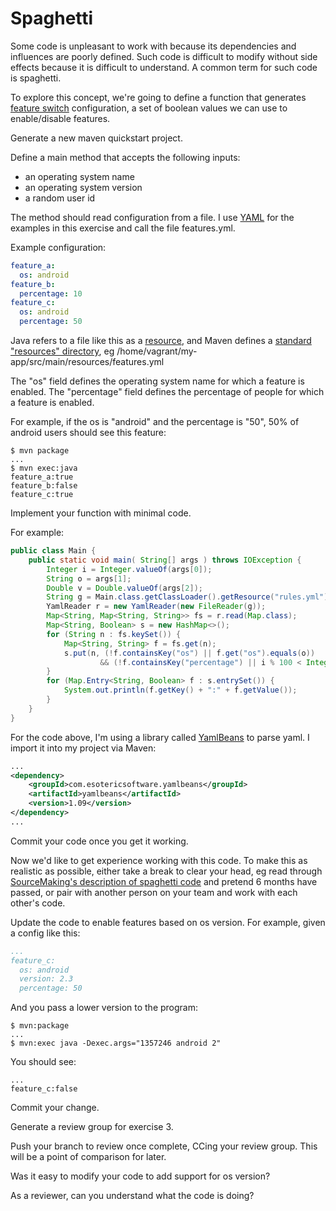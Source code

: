 # Spaghetti

Some code is unpleasant to work with because its dependencies and influences are poorly defined. Such code is difficult to modify without side effects because it is difficult to understand. A common term for such code is spaghetti.

To explore this concept, we're going to define a function that generates [feature switch](http://martinfowler.com/bliki/FeatureToggle.html) configuration, a set of boolean values we can use to enable/disable features.

Generate a new maven quickstart project.

Define a main method that accepts the following inputs:
* an operating system name
* an operating system version
* a random user id

The method should read configuration from a file. I use [YAML](http://yaml.org/) for the examples in this exercise and call the file features.yml.

Example configuration:

```yaml
feature_a:
  os: android
feature_b:
  percentage: 10
feature_c:
  os: android
  percentage: 50
```

Java refers to a file like this as a [resource](http://docs.oracle.com/javase/tutorial/deployment/webstart/retrievingResources.html), and Maven defines a [standard "resources" directory](http://maven.apache.org/guides/getting-started/index.html#How_do_I_add_resources_to_my_JAR), eg /home/vagrant/my-app/src/main/resources/features.yml

The "os" field defines the operating system name for which a feature is enabled. The "percentage" field defines the percentage of people for which a feature is enabled.

For example, if the os is "android" and the percentage is "50", 50% of android users should see this feature:

```nohighlight
$ mvn package
...
$ mvn exec:java
feature_a:true
feature_b:false
feature_c:true
```

Implement your function with minimal code.

For example:

```java
public class Main {
    public static void main( String[] args ) throws IOException {
        Integer i = Integer.valueOf(args[0]);
        String o = args[1];
        Double v = Double.valueOf(args[2]);
        String g = Main.class.getClassLoader().getResource("rules.yml").getFile();
        YamlReader r = new YamlReader(new FileReader(g));
        Map<String, Map<String, String>> fs = r.read(Map.class);
        Map<String, Boolean> s = new HashMap<>();
        for (String n : fs.keySet()) {
            Map<String, String> f = fs.get(n);
            s.put(n, (!f.containsKey("os") || f.get("os").equals(o))
                    && (!f.containsKey("percentage") || i % 100 < Integer.valueOf(f.get("percentage"))));
        }
        for (Map.Entry<String, Boolean> f : s.entrySet()) {
            System.out.println(f.getKey() + ":" + f.getValue());
        }
    }
}
```

For the code above, I'm using a library called [YamlBeans](https://github.com/EsotericSoftware/yamlbeans) to parse yaml. I import it into my project via Maven:
    
```xml
...
<dependency>
    <groupId>com.esotericsoftware.yamlbeans</groupId>
    <artifactId>yamlbeans</artifactId>
    <version>1.09</version>
</dependency>
...
```
    
Commit your code once you get it working.

Now we'd like to get experience working with this code. To make this as realistic as possible, either take a break to clear your head, eg read through [SourceMaking's description of spaghetti code](http://sourcemaking.com/antipatterns/spaghetti-code) and pretend 6 months have passed, or pair with another person on your team and work with each other's code.

Update the code to enable features based on os version. For example, given a config like this:
    
```yaml
...
feature_c:
  os: android
  version: 2.3
  percentage: 50
```

And you pass a lower version to the program:

```nohighlight
$ mvn:package
...
$ mvn:exec java -Dexec.args="1357246 android 2"
```

You should see:

```nohighlight
...
feature_c:false
```

Commit your change.

Generate a review group for exercise 3.

Push your branch to review once complete, CCing your review group. This will be a point of comparison for later.

Was it easy to modify your code to add support for os version?

As a reviewer, can you understand what the code is doing?
